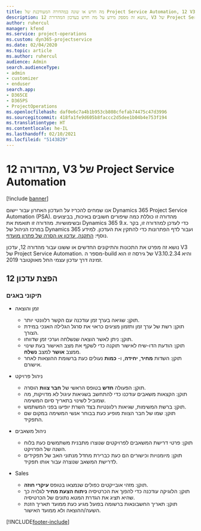 ```yaml
---
title: מה חדש או שונה במהדורה המעודכנת של Project Service Automation, 12 V3
description: נושא זה מספק מידע על מה חדש בעדכון המהדורה 12, V3 של Project Service Automation.
author: ruhercul
manager: kfend
ms.service: project-operations
ms.custom: dyn365-projectservice
ms.date: 02/04/2020
ms.topic: article
ms.author: ruhercul
audience: Admin
search.audienceType:
- admin
- customizer
- enduser
search.app:
- D365CE
- D365PS
- ProjectOperations
ms.openlocfilehash: daf0e6c7a4b1b953cb808cfefab74475c47d3996
ms.sourcegitcommit: 418fa1fe9d605b8faccc2d5dee1b04b4e753f194
ms.translationtype: HT
ms.contentlocale: he-IL
ms.lasthandoff: 02/10/2021
ms.locfileid: "5143829"
---
```

# <a name="project-service-automation-update-release-12-v3"></a>מהדורה 12, V3 של Project Service Automation

[!include [banner](../includes/psa-now-project-operations.md)]

אנו שמחים להכריז על העדכון האחרון עבור יישום Dynamics 365 Project Service Automation‏ (PSA). מהדורה זו כוללת כמה שיפורים חשובים באיכות, בביצועים ובשימושיות. מהדורה זו תואמת את Dynamics 365 9.x. כדי לעדכן למהדורה זו, בקר במרכז הניהול של Dynamics 365 ועבור לדף הפתרונות כדי להתקין את העדכון. למידע נוסף: [התקנה, עדכון או הסרה של פתרון מועדף](https://docs.microsoft.com/power-platform/admin/install-remove-preferred-solution).

נושא זה מפרט את התכונות והתיקונים החדשים או ששונו עבור מהדורה 12, עדכון V3 של Project Service Automation. מספר ה-build של גירסה זו הוא V3.10.2.34 והיא זמינה דרך עדכון עצמי החל מאוקטובר 2019.

## <a name="update-release-12"></a>הפצת עדכון 12

### <a name="bug-fixes"></a>תיקוני באגים

- זמן והוצאה

    - תוקן: שגיאה בערך זמן עודכנה עם הקשר רלוונטי יותר.
    - תוקן: רשת של ערך זמן ותזמון מציגים כראוי את סרגל הגלילה האנכי במידת הצורך.
    - תוקן: ניתן לאשר הוצאה שנשלחה וערכי זמן שדווחו.
    - תוקן: הודעת הדו-שיח לאישור תוקנה כדי לשקף את מצב האישור בעת שינוי ממצב **אושר** למצב **נשלח**.
    - תוקן: השדות **מחיר**, **יחידה**, ו- **כמות** נעולים כעת ברשומת ההוצאות לאחר אישורם.

- ניהול פרויקט

    - תוקן: הפעולה **חדש** בטופס הראשי של **חבר צוות** הוסרה.
    - תוקן: הקצאות משאבים עודכנו כדי להתחשב בשגיאות עיגול לא מדויקות, מה שמוביל לשינוי בתאריך סיום המשימה.
    - תוקן: ברשת המשימות, שגיאות רלוונטיות בצד השרת יופיעו בפני המשתמש.
    - תוקן: שמו של חבר הצוות מופיע כעת בבוחר אנשי המשימה במקום שם התפקיד.

- ניהול משאבים

    - תוקן: פרטי דרישת המשאבים לפרויקטים שנוצרו מתבנית משתמשים כעת בלוח השנה של הפרויקט.
    - תוקן: מיומנויות וכישורים הם כעת כברירת מחדל מנתוני האב של תפקידים לדרישת המשאב שנוצרה עבור אותו תפקיד.

- Sales

    - תוקן: מזהי אובייקטים כפולים שנמצאו בטופס **עיקרי חוזה**.
    - תוקן: הלוגיקה עודכנה כדי להפוך את הכרטיסיה **ניתוח הצעת מחיר** לגלויה כך שהיא תציג את הגדרת המטא נתונים של הכרטיסיה.
    - תוקן: תאריך החשבונאות ברשומה בפועל מגיע כעת ממועד תאריך הזנת השעה/ההוצאה ולא ממועד האישור.


[!INCLUDE[footer-include](../includes/footer-banner.md)]